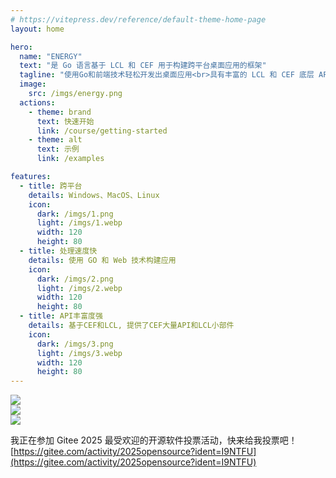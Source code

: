 ```yaml
---
# https://vitepress.dev/reference/default-theme-home-page
layout: home

hero:
  name: "ENERGY"
  text: "是 Go 语言基于 LCL 和 CEF 用于构建跨平台桌面应用的框架"
  tagline: "使用Go和前端技术轻松开发出桌面应用<br>具有丰富的 LCL 和 CEF 底层 API"
  image:
    src: /imgs/energy.png
  actions:
    - theme: brand
      text: 快速开始
      link: /course/getting-started
    - theme: alt
      text: 示例
      link: /examples

features:
  - title: 跨平台
    details: Windows、MacOS、Linux
    icon: 
      dark: /imgs/1.png
      light: /imgs/1.webp
      width: 120
      height: 80
  - title: 处理速度快
    details: 使用 GO 和 Web 技术构建应用
    icon:
      dark: /imgs/2.png
      light: /imgs/2.webp
      width: 120
      height: 80
  - title: API丰富度强
    details: 基于CEF和LCL, 提供了CEF大量API和LCL小部件
    icon:
      dark: /imgs/3.png
      light: /imgs/3.webp
      width: 120
      height: 80
---
```


<div class="banner">
    <div class="item">
        <img src="/imgs/banner/sys-dialog.webp">
    </div>
    <div class="item">
        <img src="/imgs/banner/sys-dialog-mac.webp">
    </div>
    <div class="item">
        <img src="/imgs/banner/sys-menu.webp">
    </div>
</div>

我正在参加 Gitee 2025 最受欢迎的开源软件投票活动，快来给我投票吧！[https://gitee.com/activity/2025opensource?ident=I9NTFU](https://gitee.com/activity/2025opensource?ident=I9NTFU)
